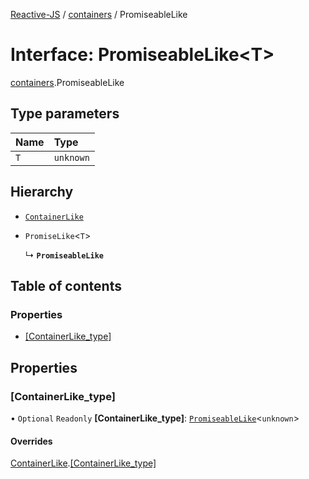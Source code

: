 [Reactive-JS](../README.md) / [containers](../modules/containers.md) / PromiseableLike

# Interface: PromiseableLike<T\>

[containers](../modules/containers.md).PromiseableLike

## Type parameters

| Name | Type |
| :------ | :------ |
| `T` | `unknown` |

## Hierarchy

- [`ContainerLike`](containers.ContainerLike.md)

- `PromiseLike`<`T`\>

  ↳ **`PromiseableLike`**

## Table of contents

### Properties

- [[ContainerLike\_type]](containers.PromiseableLike.md#[containerlike_type])

## Properties

### [ContainerLike\_type]

• `Optional` `Readonly` **[ContainerLike\_type]**: [`PromiseableLike`](containers.PromiseableLike.md)<`unknown`\>

#### Overrides

[ContainerLike](containers.ContainerLike.md).[[ContainerLike_type]](containers.ContainerLike.md#[containerlike_type])
